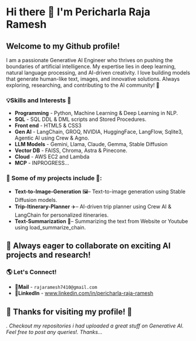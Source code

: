 # Hi there 👋 I'm Pericharla Raja Ramesh

## Welcome to my Github profile!
I am a passionate Generative AI Engineer who thrives on pushing the boundaries of artificial intelligence. My expertise lies in deep learning, natural language processing, and AI-driven creativity. I love building models that generate human-like text, images, and innovative solutions. Always exploring, researching, and contributing to the AI community! 🚀

### 💡Skills and Interests 🔭
- **Programming** - Python,  Machine Learning & Deep Learning in NLP.
- **SQL** - SQL DDL & DML scripts and Stored Procedures.
- **Front end** - HTML5 & CSS3
- **Gen AI** - LangChain, GROQ, NVIDIA, HuggingFace, LangFlow, Sqlite3, Agentic AI using Crew & Agno.
- **LLM Models** - Gemini, Llama, Claude, Gemma, Stable Diffusion
- **Vector DB** - FAISS, Chroma, Astra & Pinecone.
- **Cloud** - AWS EC2 and Lambda
- **MCP** - INPROGRESS...

### 🚀 Some of my projects include 🚀:
- **Text-to-Image-Generation** 🖼️– Text-to-image generation using Stable Diffusion models.
- **Trip-Itinerary-Planner** ✈️–  AI-driven trip planner using Crew AI & LangChain for personalized itineraries. 
- **Text-Summarization** 📑– Summarizing the text from Website or Youtube using load_summarize_chain.

## 🚀 Always eager to collaborate on exciting AI projects and research!

### 🌎 Let's Connect!
- **📩Mail** - ```rajaramesh7410@gmail.com```
- **🔗LinkedIn** - www.linkedin.com/in/pericharla-raja-ramesh

## 🤝 Thanks for visiting my profile! 🤗
  *. Checkout my repositories i had uploaded a great stuff on Generative AI. Feel free to post any queries!. Thanks...*







